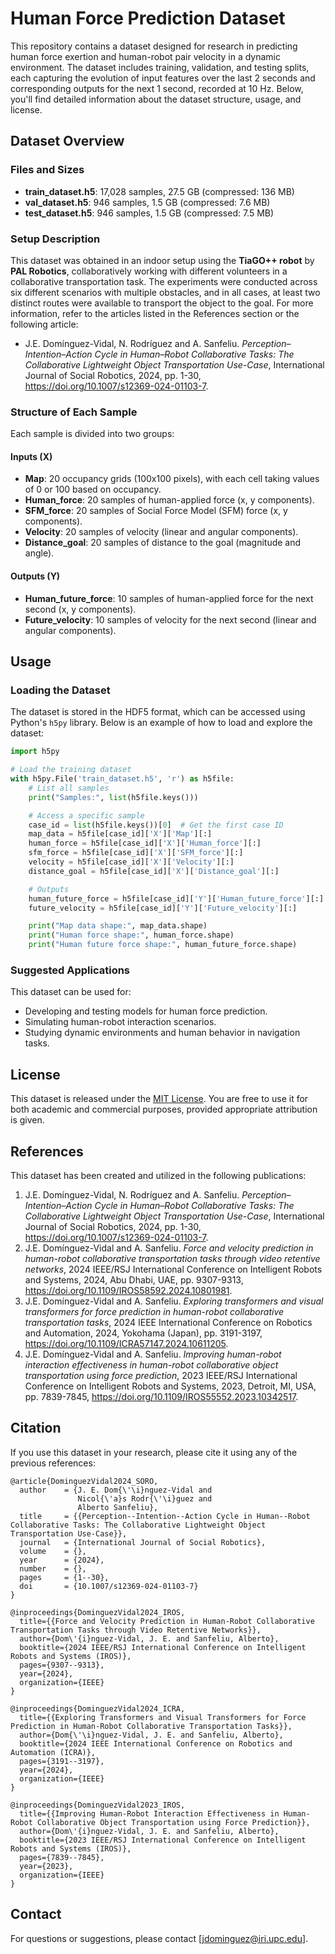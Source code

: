 # Human Force Prediction Dataset

This repository contains a dataset designed for research in predicting human force exertion and human-robot pair velocity in a dynamic environment. The dataset includes training, validation, and testing splits, each capturing the evolution of input features over the last 2 seconds and corresponding outputs for the next 1 second, recorded at 10 Hz. Below, you'll find detailed information about the dataset structure, usage, and license.

## Dataset Overview

### Files and Sizes
- **train_dataset.h5**: 17,028 samples, 27.5 GB (compressed: 136 MB)
- **val_dataset.h5**: 946 samples, 1.5 GB (compressed: 7.6 MB)
- **test_dataset.h5**: 946 samples, 1.5 GB (compressed: 7.5 MB)

### Setup Description
This dataset was obtained in an indoor setup using the **TiaGO++ robot** by **PAL Robotics**, collaboratively working with different volunteers in a collaborative transportation task. The experiments were conducted across six different scenarios with multiple obstacles, and in all cases, at least two distinct routes were available to transport the object to the goal. For more information, refer to the articles listed in the References section or the following article:

- J.E. Domínguez-Vidal, N. Rodríguez and A. Sanfeliu. *Perception–Intention–Action Cycle in Human–Robot Collaborative Tasks: The Collaborative Lightweight Object Transportation Use-Case*, International Journal of Social Robotics, 2024, pp. 1-30, https://doi.org/10.1007/s12369-024-01103-7.

### Structure of Each Sample
Each sample is divided into two groups:

#### Inputs (X)
- **Map**: 20 occupancy grids (100x100 pixels), with each cell taking values of 0 or 100 based on occupancy.
- **Human_force**: 20 samples of human-applied force (x, y components).
- **SFM_force**: 20 samples of Social Force Model (SFM) force (x, y components).
- **Velocity**: 20 samples of velocity (linear and angular components).
- **Distance_goal**: 20 samples of distance to the goal (magnitude and angle).

#### Outputs (Y)
- **Human_future_force**: 10 samples of human-applied force for the next second (x, y components).
- **Future_velocity**: 10 samples of velocity for the next second (linear and angular components).

## Usage

### Loading the Dataset
The dataset is stored in the HDF5 format, which can be accessed using Python's `h5py` library. Below is an example of how to load and explore the dataset:

```python
import h5py

# Load the training dataset
with h5py.File('train_dataset.h5', 'r') as h5file:
    # List all samples
    print("Samples:", list(h5file.keys()))

    # Access a specific sample
    case_id = list(h5file.keys())[0]  # Get the first case ID
    map_data = h5file[case_id]['X']['Map'][:]
    human_force = h5file[case_id]['X']['Human_force'][:]
    sfm_force = h5file[case_id]['X']['SFM_force'][:]
    velocity = h5file[case_id]['X']['Velocity'][:]
    distance_goal = h5file[case_id]['X']['Distance_goal'][:]

    # Outputs
    human_future_force = h5file[case_id]['Y']['Human_future_force'][:]
    future_velocity = h5file[case_id]['Y']['Future_velocity'][:]

    print("Map data shape:", map_data.shape)
    print("Human force shape:", human_force.shape)
    print("Human future force shape:", human_future_force.shape)
```

### Suggested Applications
This dataset can be used for:
- Developing and testing models for human force prediction.
- Simulating human-robot interaction scenarios.
- Studying dynamic environments and human behavior in navigation tasks.

## License
This dataset is released under the [MIT License](LICENSE). You are free to use it for both academic and commercial purposes, provided appropriate attribution is given.

## References
This dataset has been created and utilized in the following publications:

1. J.E. Domínguez-Vidal, N. Rodríguez and A. Sanfeliu. *Perception–Intention–Action Cycle in Human–Robot Collaborative Tasks: The Collaborative Lightweight Object Transportation Use-Case*, International Journal of Social Robotics, 2024, pp. 1-30, https://doi.org/10.1007/s12369-024-01103-7.
2. J.E. Domínguez-Vidal and A. Sanfeliu. *Force and velocity prediction in human-robot collaborative transportation tasks through video retentive networks*, 2024 IEEE/RSJ International Conference on Intelligent Robots and Systems, 2024, Abu Dhabi, UAE, pp. 9307-9313, https://doi.org/10.1109/IROS58592.2024.10801981.
3. J.E. Domínguez-Vidal and A. Sanfeliu. *Exploring transformers and visual transformers for force prediction in human-robot collaborative transportation tasks*, 2024 IEEE International Conference on Robotics and Automation, 2024, Yokohama (Japan), pp. 3191-3197, https://doi.org/10.1109/ICRA57147.2024.10611205.
4. J.E. Domínguez-Vidal and A. Sanfeliu. *Improving human-robot interaction effectiveness in human-robot collaborative object transportation using force prediction*, 2023 IEEE/RSJ International Conference on Intelligent Robots and Systems, 2023, Detroit, MI, USA, pp. 7839-7845, https://doi.org/10.1109/IROS55552.2023.10342517.

## Citation
If you use this dataset in your research, please cite it using any of the previous references:

```
@article{DominguezVidal2024_SORO,
  author    = {J. E. Dom{\'\i}nguez-Vidal and
               Nicol{\'a}s Rodr{\'\i}guez and
               Alberto Sanfeliu},
  title     = {{Perception--Intention--Action Cycle in Human--Robot Collaborative Tasks: The Collaborative Lightweight Object Transportation Use-Case}},
  journal   = {International Journal of Social Robotics},
  volume    = {},
  year      = {2024},
  number    = {},
  pages     = {1--30},
  doi       = {10.1007/s12369-024-01103-7}
}
```

```
@inproceedings{DominguezVidal2024_IROS,
  title={{Force and Velocity Prediction in Human-Robot Collaborative Transportation Tasks through Video Retentive Networks}},
  author={Dom\'{i}nguez-Vidal, J. E. and Sanfeliu, Alberto},
  booktitle={2024 IEEE/RSJ International Conference on Intelligent Robots and Systems (IROS)},
  pages={9307--9313},
  year={2024},
  organization={IEEE}
}
```

```
@inproceedings{DominguezVidal2024_ICRA,
  title={{Exploring Transformers and Visual Transformers for Force Prediction in Human-Robot Collaborative Transportation Tasks}},
  author={Dom{\'\i}nguez-Vidal, J. E. and Sanfeliu, Alberto},
  booktitle={2024 IEEE International Conference on Robotics and Automation (ICRA)},
  pages={3191--3197},
  year={2024},
  organization={IEEE}
}
```

```
@inproceedings{DominguezVidal2023_IROS,
  title={{Improving Human-Robot Interaction Effectiveness in Human-Robot Collaborative Object Transportation using Force Prediction}},
  author={Dom\'{i}nguez-Vidal, J. E. and Sanfeliu, Alberto},
  booktitle={2023 IEEE/RSJ International Conference on Intelligent Robots and Systems (IROS)},
  pages={7839--7845},
  year={2023},
  organization={IEEE}
}
```

## Contact
For questions or suggestions, please contact [jdominguez@iri.upc.edu].

